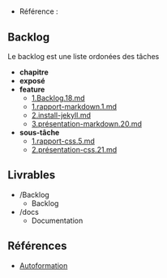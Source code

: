 #  

- Référence :   

 

## Backlog 

Le backlog est une liste ordonées des tâches 

- **chapitre** 
- **exposé** 
- **feature** 
  - [1.Backlog.18.md](./Backlog/feature/1.Backlog.18.md) 
  - [1.rapport-markdown.1.md](./Backlog/feature/1.rapport-markdown.1.md) 
  - [2.install-jekyll.md](./Backlog/feature/2.install-jekyll.md) 
  - [3.présentation-markdown.20.md](./Backlog/feature/3.présentation-markdown.20.md) 
- **sous-tâche** 
  - [1.rapport-css.5.md](./Backlog/sous-tâche/1.rapport-css.5.md) 
  - [2.présentation-css.21.md](./Backlog/sous-tâche/2.présentation-css.21.md) 
## Livrables 

 

- /Backlog 
  - Backlog 
- /docs 
  - Documentation 
## Références 

 

- [Autoformation](#) 

